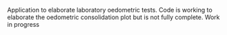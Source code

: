 Application to elaborate laboratory oedometric tests. Code is working to elaborate the oedometric consolidation plot but is not fully complete. Work in progress
